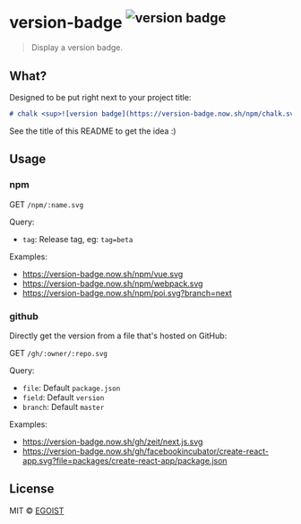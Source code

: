 # version-badge <sup>![version badge](https://version-badge.now.sh/gh/egoist/version-badge.svg)</sup>

> Display a version badge.

## What?

Designed to be put right next to your project title:

```markdown
# chalk <sup>![version badge](https://version-badge.now.sh/npm/chalk.svg)</sup>
```

See the title of this README to get the idea :)

## Usage

### npm

GET `/npm/:name.svg`

Query:

- `tag`: Release tag, eg: `tag=beta`

Examples: 

- https://version-badge.now.sh/npm/vue.svg
- https://version-badge.now.sh/npm/webpack.svg
- https://version-badge.now.sh/npm/poi.svg?branch=next

### github

Directly get the version from a file that's hosted on GitHub:

GET `/gh/:owner/:repo.svg`

Query:

- `file`: Default `package.json`
- `field`: Default `version`
- `branch`: Default `master`

Examples:

- https://version-badge.now.sh/gh/zeit/next.js.svg
- https://version-badge.now.sh/gh/facebookincubator/create-react-app.svg?file=packages/create-react-app/package.json

## License

MIT &copy; [EGOIST](github.com/EGOIST)
